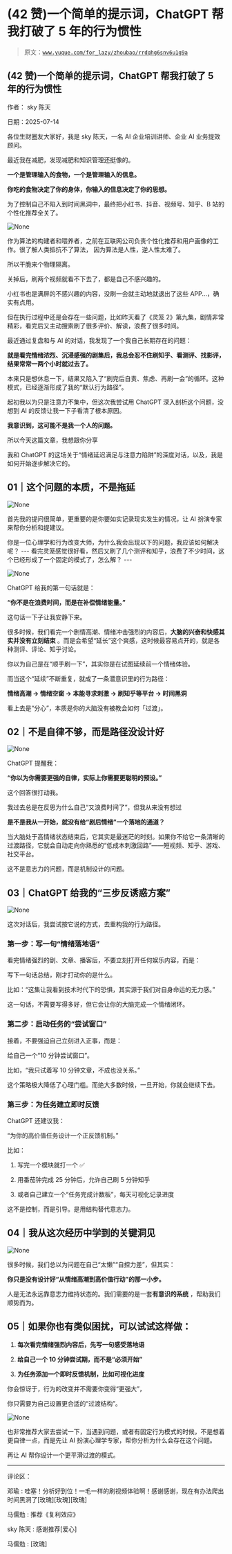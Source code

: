 # (42 赞)一个简单的提示词，ChatGPT 帮我打破了 5 年的行为惯性

> 原文：[`www.yuque.com/for_lazy/zhoubao/rrdqhg6snv6u1g9a`](https://www.yuque.com/for_lazy/zhoubao/rrdqhg6snv6u1g9a)

## (42 赞)一个简单的提示词，ChatGPT 帮我打破了 5 年的行为惯性

作者： sky 陈天

日期：2025-07-14

各位生财圈友大家好，我是 sky 陈天，一名 AI 企业培训讲师、企业 AI 业务提效顾问。

最近我在减肥，发现减肥和知识管理还挺像的。

**一个是管理输入的食物，一个是管理输入的信息。**

**你吃的食物决定了你的身体，你输入的信息决定了你的思想。**

为了控制自己不陷入到时间黑洞中，最终把小红书、抖音、视频号、知乎、B 站的个性化推荐全关了。

![](img/7bd87d619350f527c77a0be61e9a5236.png "None")

作为算法的构建者和喂养者，之前在互联网公司负责个性化推荐和用户画像的工作。很了解人类抵抗不了算法， 因为算法是人性，逆人性太难了。

所以干脆来个物理隔离。

关掉后，刷两个视频就看不下去了，都是自己不感兴趣的。

小红书也是满屏的不感兴趣的内容，没刷一会就主动地就退出了这些 APP...，确实有点用。

但在执行过程中还是会存在一些问题，比如昨天看了《灵笼 2》第九集，剧情非常精彩，看完后又主动搜索刷了很多评价、解读，浪费了很多时间。

最近通过复盘和与 AI 的对话，我发现了一个我自己长期存在的问题：

**就是看完情绪浓烈、沉浸感强的剧集后，我总会忍不住刷知乎、看测评、找影评，结果常常一两个小时就过去了。**

本来只是想休息一下，结果又陷入了“刷完后自责、焦虑、再刷一会”的循环。这种模式，已经逐渐形成了我的“默认行为路径”。

起初我以为只是注意力不集中，但这次我尝试用 ChatGPT 深入剖析这个问题，没想到 AI 的反馈让我一下子看清了根本原因。

**我意识到，这可能不是我一个人的问题。**

所以今天这篇文章，我想跟你分享

我和 ChatGPT 的这场关于“情绪延迟满足与注意力陷阱”的深度对话，以及，我是如何开始逐步解决它的。

## 01｜这个问题的本质，不是拖延

![](img/0b851a0006332bcba9b9d2c57c39ad11.png "None")

首先我的提问很简单，更重要的是你要如实记录现实发生的情况，让 AI 扮演专家来帮你分析和提建议。

你是一位心理学和行为改变大师，为什么我会出现以下的问题，我应该如何解决呢？ ---
看完灵笼感觉很好看，然后又刷了几个测评和知乎，浪费了不少时间，这个已经形成了一个固定的模式了，怎么解？ ---

![](img/0d78d3d28bce4589bb458507305bf530.png "None")

ChatGPT 给我的第一句话就是：

**“你不是在浪费时间，而是在补偿情绪能量。”**

这句话一下子让我安静下来。

很多时候，我们看完一个剧情高潮、情绪冲击强烈的内容后，**大脑的兴奋和快感其实并没有立刻结束** 。而是会希望“延长”这个爽感，这时候最容易点开的，就是各种测评、评论、知乎讨论。

你以为自己是在“顺手刷一下”，其实你是在试图延续前一个情绪体验。

而当这个“延续”不断重复，就成了一条潜意识里的行为路径：

**情绪高潮 → 情绪空窗 → 本能寻求刺激 → 刷知乎等平台 → 时间黑洞**

看上去是“分心”，本质是你的大脑没有被教会如何「过渡」。

## 02｜不是自律不够，而是路径没设计好

![](img/c8fa10f3002f66fbb782b3e46ee781ea.png "None")

ChatGPT 提醒我：

**“你以为你需要更强的自律，实际上你需要更聪明的预设。”**

这个回答很打动我。

我过去总是在反思为什么自己“又浪费时间了”，但我从来没有想过

**是不是我从一开始，就没有给“剧后情绪”一个落地的通道？**

当大脑处于高情绪状态结束后，它其实是最迷茫的时刻。如果你不给它一条清晰的过渡路径，它就会自动走向你熟悉的“低成本刺激回路”——短视频、知乎、游戏、社交平台。

这不是意志力的问题，而是机制设计的问题。

## 03｜ChatGPT 给我的“三步反诱惑方案”

![](img/55fbb1a781714e74939e8eefda281a71.png "None")

这次对话后，我尝试按它说的方式，去重构我的行为路径。

### 第一步：写一句“情绪落地语”

看完情绪强烈的剧、文章、播客后，不要立刻打开任何娱乐内容，而是：

写下一句话总结，刚才打动你的是什么。

比如：“这集让我看到技术时代下的恐惧，其实源于我们对自身命运的无力感。”

这一句话，不需要写得多好，但它会让你的大脑完成一个情绪闭环。

### 第二步：启动任务的“尝试窗口”

接着，不要强迫自己立刻进入正事，而是：

给自己一个“10 分钟尝试窗口”。

比如，“我只试着写 10 分钟文章，不成也没关系。”

这个策略极大降低了心理门槛。而绝大多数时候，一旦开始，你就会继续下去。

### 第三步：为任务建立即时反馈

ChatGPT 还建议我：

“为你的高价值任务设计一个正反馈机制。”

比如：

1.  写完一个模块就打一个 ✅

2.  用番茄钟完成 25 分钟后，允许自己刷 5 分钟知乎

3.  或者自己建立一个“任务完成计数板”，每天可视化记录进度

这不是控制，而是引导。是用结构替代意志力。

## 04｜我从这次经历中学到的关键洞见

![](img/299ce8a4d54f62e6038e941883726aac.png "None")

很多时候，我们总以为问题在自己“太懒”“自控力差”，但其实：

**你只是没有设计好“从情绪高潮到高价值行动”的那一小步。**

人是无法永远靠意志力维持状态的。我们需要的是一套**有意识的系统** ，帮助我们顺势而为。

## 05｜如果你也有类似困扰，可以试试这样做：

1.  **每次看完情绪强烈内容后，先写一句感受落地语**

2.  **给自己一个 10 分钟尝试期，而不是“必须开始”**

3.  **为任务添加一个即时反馈机制，比如可视化进度**

你会惊讶于，行为的改变并不需要你变得“更强大”，

你只需要为自己设置更合适的“过渡结构”。

![](img/9af78e4f5d426be35a3c6f3be11e9f8d.png "None")

也非常推荐大家去尝试一下，当遇到问题，或者有固定行为模式的时候，不是想着更自律一点，而是先让 AI 扮演心理学专家，帮你分析为什么会存在这个问题。

再让 AI 帮你设计一个更平滑过渡的模式。

* * *

评论区：

邓瑜 : 哇塞！分析好到位！一毛一样的刷视频体验啊！感谢感谢，现在有办法爬出时间黑洞了[玫瑰][玫瑰][玫瑰]

马儒勊 : 推荐《复利效应》

sky 陈天 : 感谢推荐[爱心]

马儒勊 : [玫瑰]
